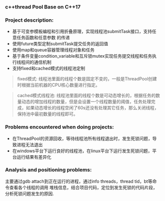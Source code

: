 ### c++thread Pool Base on C++17

### Project description:

- 基于可变参模板编程和引用折叠原理，实现线程池submitTask接口，支持任意任务函数和任意参数
的传递
- 使用future类型定制submitTask提交任务的返回值
- 使用map和queue容器管理线程对象和任务
- 基于条件变量condition_variable和互斥锁mutex实现任务提交线程和任务执行线程间的通信机制
- 支持fixed和cached模式的线程池定制

>fixed模式:
>线程池里面的线程个数是固定不变的，一般是ThreadPool创建时根据当前机器的CPU核心数量进行指定。

>cached模式线程池:
>线程池里面的线程个数是可动态增长的，根据任务的数量动态的增加线程的数量，但是会设置一个线程数量的阈值，任务处理完成，如果动态增长的线程空闲了60s还没有处理其它任务，那么关闭线程，保持池中最初数量的线程即可。

### Problems encountered when doing projects:
- 在ThreadPool的资源回收，等待线程池所有线程退出时，发生死锁问题，导致进程无法退出
- 在windows平台下运行良好的线程池，在linux平台下运行发生死锁问题，平台运行结果有差异化

### Analysis and positioning problems:
主要通过gdb attach到正在运行的进程，通过info threads，thread tid，bt等命令查看各个线程的调用
堆栈信息，结合项目代码，定位到发生死锁的代码片段，分析死锁问题发生的原因.